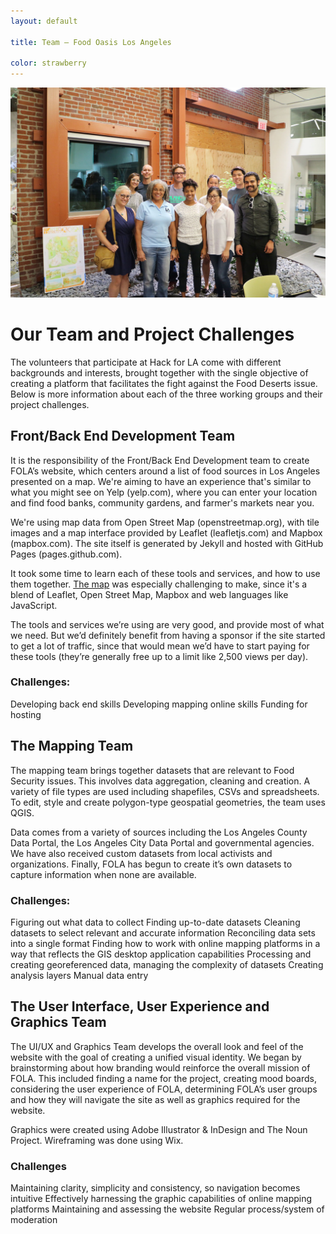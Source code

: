 ```yaml
---
layout: default

title: Team – Food Oasis Los Angeles

color: strawberry
---
```

![Food Oasis LA team members](/assets/images/pages/team.jpg)

# Our Team and Project Challenges

The volunteers that participate at Hack for LA come with different backgrounds and interests, brought together with the single objective of creating a platform that facilitates the fight against the Food Deserts issue. Below is more information about each of the three working groups and their project challenges.

## Front/Back End Development Team

It is the responsibility of the Front/Back End Development team to create FOLA’s website, which centers around a list of food sources in Los Angeles presented on a map. We're aiming to have an experience that's similar to what you might see on Yelp (yelp.com), where you can enter your location and find food banks, community gardens, and farmer's markets near you.
 
We're using map data from Open Street Map (openstreetmap.org), with tile images and a map interface provided by Leaflet (leafletjs.com) and Mapbox (mapbox.com). The site itself is generated by Jekyll and hosted with GitHub Pages (pages.github.com).
 
It took some time to learn each of these tools and services, and how to use them together. <a href="/map">The map</a> was especially challenging to make, since it's a blend of Leaflet, Open Street Map, Mapbox and web languages like JavaScript.

The tools and services we’re using are very good, and provide most of what we need. But we’d definitely benefit from having a sponsor if the site started to get a lot of traffic, since that would mean we’d have to start paying for these tools (they’re generally free up to a limit like 2,500 views per day).
 
### Challenges:

Developing back end skills
Developing mapping online skills
Funding for hosting


## The Mapping Team

The mapping team brings together datasets that are relevant to Food Security issues. This involves data aggregation, cleaning and creation. A variety of file types are used including shapefiles, CSVs and spreadsheets. To edit, style and create polygon-type geospatial geometries, the team uses QGIS. 

Data comes from a variety of sources including the Los Angeles County Data Portal, the Los Angeles City Data Portal and governmental agencies. We have also received custom datasets from local activists and organizations. Finally, FOLA has begun to create it’s own datasets to capture information when none are available. 

### Challenges: 

Figuring out what data to collect
Finding up-to-date datasets
Cleaning datasets to select relevant and accurate information
Reconciling data sets into a single format
Finding how to work with online mapping platforms in a way that reflects the GIS desktop application capabilities
Processing and creating georeferenced data, managing the complexity of datasets
Creating analysis layers
Manual data entry


## The User Interface, User Experience and Graphics Team

The UI/UX and Graphics Team develops the overall look and feel of the website with the goal of creating a unified visual identity. We began by brainstorming about how branding would reinforce the overall mission of FOLA. This included finding a name for the project, creating mood boards, considering the user experience of FOLA, determining FOLA’s user groups and how they will navigate the site as well as graphics required for the website. 

Graphics were created using Adobe Illustrator & InDesign and The Noun Project. Wireframing was done using Wix. 

### Challenges

Maintaining clarity, simplicity and consistency, so navigation becomes intuitive
Effectively harnessing the graphic capabilities of online mapping platforms
Maintaining and assessing the website
Regular process/system of moderation

